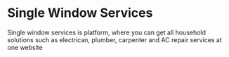 Single Window Services
======================

Single window services is platform, where you can get all household solutions such as electrican, plumber, carpenter and AC repair services at one website